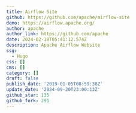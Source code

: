 ```yaml
---
title: Airflow Site
github: https://github.com/apache/airflow-site
demo: https://airflow.apache.org/
author: apache
author_link: https://github.com/apache
date: 2024-02-18T05:41:12.574Z
description: Apache Airflow Website
ssg:
  - Hugo
css: []
cms: []
category: []
draft: false
publish_date: '2019-01-05T08:59:30Z'
update_date: '2024-09-20T23:00:13Z'
github_star: 135
github_fork: 291
---
```

